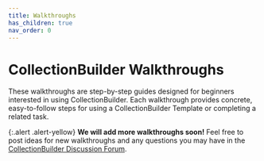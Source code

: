 ```yaml
---
title: Walkthroughs
has_children: true
nav_order: 0
---
```


# CollectionBuilder Walkthroughs

These walkthroughs are step-by-step guides designed for beginners interested in using CollectionBuilder. Each walkthrough provides concrete, easy-to-follow steps for using a CollectionBuilder Template or completing a related task.

{:.alert .alert-yellow}
**We will add more walkthroughs soon!** Feel free to post ideas for new walkthroughs and any questions you may have in the [CollectionBuilder Discussion Forum](https://github.com/orgs/CollectionBuilder/discussions).
